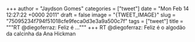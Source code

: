 
+++
author = "Jaydson Gomes"
categories = ["tweet"]
date = "Mon Feb 14 12:27:22 +0000 2011"
draft = false
image = "{TWEET_IMAGE}"
slug = "75095234f794f51018cfe9feca0d3e3a9a500c7f"
tags = ["tweet"]
title = """RT @diegoferraz: Feliz é ..."""
+++
RT @diegoferraz: Feliz é o algodão da calcinha da Ana Hickman
